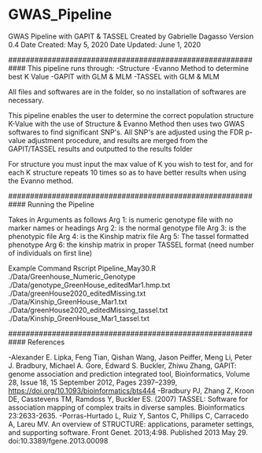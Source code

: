 # GWAS_Pipeline
GWAS Pipeline with GAPIT & TASSEL
Created by Gabrielle Dagasso
Version 0.4
Date Created: May 5, 2020
Date Updated: June 1, 2020


############################################################
This pipeline runs through:
-Structure
-Evanno Method to determine best K Value 
-GAPIT with GLM & MLM
-TASSEL with GLM & MLM

All files and softwares are in the folder, so no installation of softwares are necessary.

This pipeline enables the user to determine the correct population structure K-Value with the use of Structure & Evanno Method then uses two GWAS softwares to find significant SNP's. All SNP's are adjusted using the FDR p-value adjustment procedure, and results are merged from the GAPIT/TASSEL results and outputted to the results folder

For structure you must input the max value of K you wish to test for, and for each K structure repeats 10 times so as to have better results when using the Evanno method.


############################################################
Running the Pipeline

Takes in Arguments as follows
Arg 1: is numeric genotype file with no marker names or headings
Arg 2: is the normal genotype file
Arg 3: is the phenotypic file
Arg 4: is the Kinship matrix file
Arg 5: The tassel formatted phenotype
Arg 6: the kinship matrix in proper TASSEL format (need number of individuals on first line)


Example Command
Rscript Pipeline_May30.R ./Data/Greenhouse_Numeric_Genotype ./Data/genotype_GreenHouse_editedMar1.hmp.txt ./Data/greenHouse2020_editedMissing.txt ./Data/Kinship_GreenHouse_Mar1.txt ./Data/greenHouse2020_editedMissing_tassel.txt ./Data/Kinship_GreenHouse_Mar1_tassel.txt 

############################################################
References

-Alexander E. Lipka, Feng Tian, Qishan Wang, Jason Peiffer, Meng Li, Peter J. Bradbury, Michael A. Gore, Edward S. Buckler, Zhiwu Zhang, GAPIT: genome association and prediction integrated tool, Bioinformatics, Volume 28, Issue 18, 15 September 2012, Pages 2397–2399, https://doi.org/10.1093/bioinformatics/bts444
-Bradbury PJ, Zhang Z, Kroon DE, Casstevens TM, Ramdoss Y, Buckler ES. (2007) TASSEL: Software for association mapping of complex traits in diverse samples. Bioinformatics 23:2633-2635.
-Porras-Hurtado L, Ruiz Y, Santos C, Phillips C, Carracedo A, Lareu MV. An overview of STRUCTURE: applications, parameter settings, and supporting software. Front Genet. 2013;4:98. Published 2013 May 29. doi:10.3389/fgene.2013.00098

